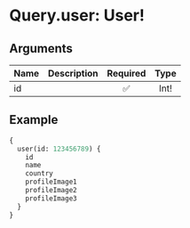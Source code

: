 # Query.user: User!
                 
## Arguments
| Name | Description | Required | Type |
| :--- | :---------- | :------: | :--: |
| id |  | ✅ | Int! |
            
## Example
```graphql
{
  user(id: 123456789) {
    id
    name
    country
    profileImage1
    profileImage2
    profileImage3
  }
}

```
